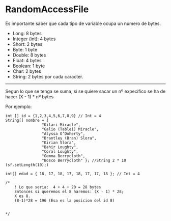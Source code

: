 # RandomAccessFile 
Es importante saber que cada tipo de variable ocupa un numero de bytes.

- Long: 8 bytes
- Integer (int): 4 bytes
- Short: 2 bytes
- Byte: 1 byte
- Double: 8 bytes
- Float: 4 bytes
- Boolean: 1 byte
- Char: 2 bytes
- String: 2 bytes por cada caracter.
------
Segun lo que se tenga se suma, si se quiere sacar un nº expecifico se ha de hacer (X - 1) * nº bytes

Por ejemplo:
```
int [] id = {1,2,3,4,5,6,7,8,9} // Int = 4
String[] nombre = {
                "Kilari Miracle",
                "Galio (Tablei) Miracle",
                "Alyssa O’Doherty",
                "Brantley (Bran) Slora",
                "Kirian Slora",
                "Bahir Loughty",
                "Coral Loughty",
                "Gemma Berrycloth",
                "Bosco Berrycloth" }; //String 2 * 10 (sf.setLength(10);)

int[] edad = { 18, 17, 18, 17, 18, 17, 17, 18 }; // Int = 4

/*
    ! Lo que seria:  4 + 4 + 20 = 28 bytes
    Entonces si queremos el 8 haremos: (X - 1) * 28;
    X es 8.
    (8-1)*28 = 196 (Esa es la posicion del id 8)


*/ 

```

